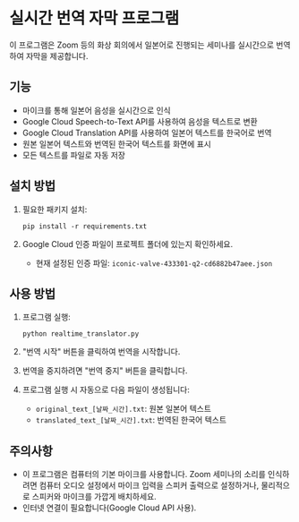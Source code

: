 # 실시간 번역 자막 프로그램

이 프로그램은 Zoom 등의 화상 회의에서 일본어로 진행되는 세미나를 실시간으로 번역하여 자막을 제공합니다.

## 기능

- 마이크를 통해 일본어 음성을 실시간으로 인식
- Google Cloud Speech-to-Text API를 사용하여 음성을 텍스트로 변환
- Google Cloud Translation API를 사용하여 일본어 텍스트를 한국어로 번역
- 원본 일본어 텍스트와 번역된 한국어 텍스트를 화면에 표시
- 모든 텍스트를 파일로 자동 저장

## 설치 방법

1. 필요한 패키지 설치:
   ```
   pip install -r requirements.txt
   ```

2. Google Cloud 인증 파일이 프로젝트 폴더에 있는지 확인하세요.
   - 현재 설정된 인증 파일: `iconic-valve-433301-q2-cd6882b47aee.json`

## 사용 방법

1. 프로그램 실행:
   ```
   python realtime_translator.py
   ```

2. "번역 시작" 버튼을 클릭하여 번역을 시작합니다.

3. 번역을 중지하려면 "번역 중지" 버튼을 클릭합니다.

4. 프로그램 실행 시 자동으로 다음 파일이 생성됩니다:
   - `original_text_[날짜_시간].txt`: 원본 일본어 텍스트
   - `translated_text_[날짜_시간].txt`: 번역된 한국어 텍스트

## 주의사항

- 이 프로그램은 컴퓨터의 기본 마이크를 사용합니다. Zoom 세미나의 소리를 인식하려면 컴퓨터 오디오 설정에서 마이크 입력을 스피커 출력으로 설정하거나, 물리적으로 스피커와 마이크를 가깝게 배치하세요.
- 인터넷 연결이 필요합니다(Google Cloud API 사용).